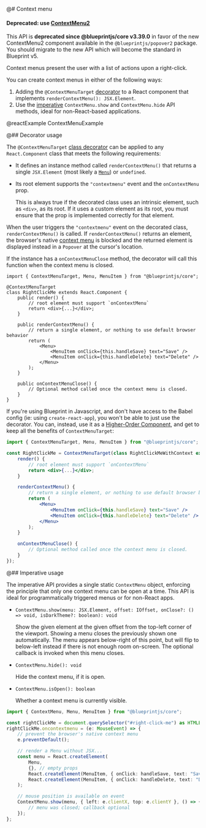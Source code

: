 @# Context menu

<div class="@ns-callout @ns-intent-danger @ns-icon-error">
    <h4 class="@ns-heading">

Deprecated: use [ContextMenu2](#popover2-package/context-menu2)

</h4>

This API is **deprecated since @blueprintjs/core v3.39.0** in favor of the new
ContextMenu2 component available in the `@blueprintjs/popover2` package. You should migrate
to the new API which will become the standard in Blueprint v5.

</div>

Context menus present the user with a list of actions upon a right-click.

You can create context menus in either of the following ways:

1. Adding the `@ContextMenuTarget` [decorator](#core/components/context-menu.decorator-usage)
   to a React component that implements `renderContextMenu(): JSX.Element`.
1. Use the [imperative](#core/components/context-menu.imperative-usage) `ContextMenu.show`
   and `ContextMenu.hide` API methods, ideal for non-React-based applications.

@reactExample ContextMenuExample

@## Decorator usage

The `@ContextMenuTarget` [class decorator][ts-decorator] can be applied to any `React.Component`
class that meets the following requirements:

-   It defines an instance method called `renderContextMenu()` that returns a single `JSX.Element`
    (most likely a [`Menu`](#core/components/menu)) or `undefined`.
-   Its root element supports the `"contextmenu"` event and the `onContextMenu` prop.

    This is always true if the decorated class uses an intrinsic element, such
    as `<div>`, as its root. If it uses a custom element as its root, you must
    ensure that the prop is implemented correctly for that element.

When the user triggers the `"contextmenu"` event on the decorated class, `renderContextMenu()` is
called. If `renderContextMenu()` returns an element, the browser's native [context menu][wiki-cm] is
blocked and the returned element is displayed instead in a `Popover` at the cursor's location.

If the instance has a `onContextMenuClose` method, the decorator will call this function when
the context menu is closed.

```tsx
import { ContextMenuTarget, Menu, MenuItem } from "@blueprintjs/core";

@ContextMenuTarget
class RightClickMe extends React.Component {
    public render() {
        // root element must support `onContextMenu`
        return <div>{...}</div>;
    }

    public renderContextMenu() {
        // return a single element, or nothing to use default browser behavior
        return (
            <Menu>
                <MenuItem onClick={this.handleSave} text="Save" />
                <MenuItem onClick={this.handleDelete} text="Delete" />
            </Menu>
        );
    }

    public onContextMenuClose() {
        // Optional method called once the context menu is closed.
    }
}
```

If you're using Blueprint in Javascript, and don't have access to the Babel config (ie: using `create-react-app`), you won't be able to just use the decorator. You can, instead, use it as a [Higher-Order Component][react-hoc], and get to keep all the benefits of `ContextMenuTarget`:

```jsx
import { ContextMenuTarget, Menu, MenuItem } from "@blueprintjs/core";

const RightClickMe = ContextMenuTarget(class RightClickMeWithContext extends React.Component {
    render() {
        // root element must support `onContextMenu`
        return <div>{...}</div>;
    }

    renderContextMenu() {
        // return a single element, or nothing to use default browser behavior
        return (
            <Menu>
                <MenuItem onClick={this.handleSave} text="Save" />
                <MenuItem onClick={this.handleDelete} text="Delete" />
            </Menu>
        );
    }

    onContextMenuClose() {
        // Optional method called once the context menu is closed.
    }
});
```

[ts-decorator]: https://github.com/Microsoft/TypeScript-Handbook/blob/master/pages/Decorators.md
[wiki-cm]: https://en.wikipedia.org/wiki/Context_menu
[react-hoc]: https://reactjs.org/docs/higher-order-components.html

@## Imperative usage

The imperative API provides a single static `ContextMenu` object, enforcing the
principle that only one context menu can be open at a time. This API is ideal
for programmatically triggered menus or for non-React apps.

-   `ContextMenu.show(menu: JSX.Element, offset: IOffset, onClose?: () => void, isDarkTheme?: boolean): void`

    Show the given element at the given offset from the top-left corner of the
    viewport. Showing a menu closes the previously shown one automatically. The
    menu appears below-right of this point, but will flip to below-left instead if
    there is not enough room on-screen. The optional callback is invoked when this
    menu closes.

-   `ContextMenu.hide(): void`

    Hide the context menu, if it is open.

-   `ContextMenu.isOpen(): boolean`

    Whether a context menu is currently visible.

```ts
import { ContextMenu, Menu, MenuItem } from "@blueprintjs/core";

const rightClickMe = document.querySelector("#right-click-me") as HTMLElement;
rightClickMe.oncontextmenu = (e: MouseEvent) => {
    // prevent the browser's native context menu
    e.preventDefault();

    // render a Menu without JSX...
    const menu = React.createElement(
        Menu,
        {}, // empty props
        React.createElement(MenuItem, { onClick: handleSave, text: "Save" }),
        React.createElement(MenuItem, { onClick: handleDelete, text: "Delete" }),
    );

    // mouse position is available on event
    ContextMenu.show(menu, { left: e.clientX, top: e.clientY }, () => {
        // menu was closed; callback optional
    });
};
```
